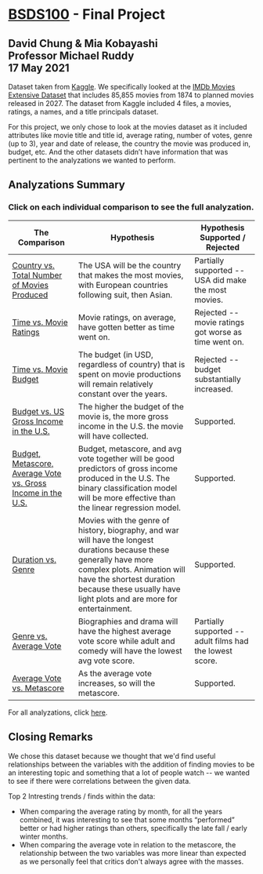 # [BSDS100](https://github.com/mgruddy/Intro_Data_ScienceR_Spring2021.git) - Final Project
## David Chung & Mia Kobayashi<br/>Professor Michael Ruddy<br/>17 May 2021

Dataset taken from [Kaggle](https://www.kaggle.com/).
We specifically looked at the [IMDb Movies Extensive Dataset](https://www.kaggle.com/stefanoleone992/imdb-extensive-dataset) that includes 85,855 movies from 1874 to planned movies released in 2027.
The dataset from Kaggle included 4 files, a movies, ratings, a names, and a title principals dataset.

For this project, we only chose to look at the movies dataset as it included attributes like movie title and title id, average rating, number of votes, genre (up to 3), year and date of release, the country the movie was produced in, budget, etc.  And the other datasets didn’t have information that was pertinent to the analyzations we wanted to perform.



## Analyzations Summary
### Click on each individual comparison to see the full analyzation.
**The Comparison** | **Hypothesis** | **Hypothesis Supported / Rejected**
--- | --- | ---
[Country vs. Total Number of Movies Produced](https://github.com/makobs/BSDS100-FinalProject/blob/f48069d7359a4db2e512d150b0428fca8545c4f2/Individual_Comparisons/1%20-%20Country%20v.%20Total%20Number%20of%20Movies%20Produced.ipynb) | The USA will be the country that makes the most movies, with European countries following suit, then Asian. | Partially supported -- USA did make the most movies.
[Time vs. Movie Ratings](https://github.com/makobs/BSDS100-FinalProject/blob/f48069d7359a4db2e512d150b0428fca8545c4f2/Individual_Comparisons/2%20-%20Time%20v.%20Movie%20Ratings.ipynb) | Movie ratings, on average, have gotten better as time went on. | Rejected -- movie ratings got worse as time went on.
[Time vs. Movie Budget](https://github.com/makobs/BSDS100-FinalProject/blob/f48069d7359a4db2e512d150b0428fca8545c4f2/Individual_Comparisons/3%20-%20Time%20v.%20Movie%20Budget.ipynb) | The budget (in USD, regardless of country) that is spent on movie productions will remain relatively constant over the years. | Rejected -- budget substantially increased.
[Budget vs. US Gross Income in the U.S.](https://github.com/makobs/BSDS100-FinalProject/blob/f48069d7359a4db2e512d150b0428fca8545c4f2/Individual_Comparisons/4%20-%20Budget%20v.%20US%20Gross%20Income%20in%20the%20U.S..ipynb) | The higher the budget of the movie is, the more gross income in the U.S. the movie will have collected. | Supported.
[Budget, Metascore, Average Vote vs. Gross Income in the U.S.](https://github.com/makobs/BSDS100-FinalProject/blob/f48069d7359a4db2e512d150b0428fca8545c4f2/Individual_Comparisons/5%20-%20Budget,%20Metascore,%20Average%20Vote%20v.%20Gross%20Income%20in%20the%20U.S..ipynb) | Budget, metascore, and avg vote together will be good predictors of gross income produced in the U.S.  The binary classification model will be more effective than the linear regression model. | Supported.
[Duration vs. Genre](https://github.com/makobs/BSDS100-FinalProject/blob/f48069d7359a4db2e512d150b0428fca8545c4f2/Individual_Comparisons/6%20-%20Duration%20v.%20Genre.ipynb) | Movies with the genre of history, biography, and war will have the longest durations because these generally have more complex plots. Animation will have the shortest duration because these usually have light plots and are more for entertainment. | Supported.
[Genre vs. Average Vote](https://github.com/makobs/BSDS100-FinalProject/blob/f48069d7359a4db2e512d150b0428fca8545c4f2/Individual_Comparisons/7%20-%20Genre%20v.%20Average%20Vote.ipynb) | Biographies and drama will have the highest average vote score while adult and comedy will have the lowest avg vote score. | Partially supported -- adult films had the lowest score.
[Average Vote vs. Metascore](https://github.com/makobs/BSDS100-FinalProject/blob/f48069d7359a4db2e512d150b0428fca8545c4f2/Individual_Comparisons/8%20-%20Average%20Vote%20v.%20Metascore.ipynb) | As the average vote increases, so will the metascore. | Supported.

For all analyzations, click [here](https://github.com/makobs/BSDS100-FinalProject/blob/c6e93d6b606b3556f910c54bb5c9b515746f6322/05.17%20%7C%20Final%20Project-full.ipynb).

## Closing Remarks
We chose this dataset because we thought that we'd find useful relationships between the variables with the addition of finding movies to be an interesting topic and something that a lot of people watch -- we wanted to see if there were correlations between the given data.  

Top 2 Intresting trends / finds within the data:
- When comparing the average rating by month, for all the years combined, it was interesting to see that some months “performed” better or had higher ratings than others, specifically the late fall / early winter months.
- When comparing the average vote in relation to the metascore, the relationship between the two variables was more linear than expected as we personally feel that critics don't always agree with the masses.
